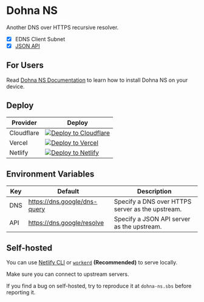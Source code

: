 # Dohna NS

Another DNS over HTTPS recursive resolver.

- [x] EDNS Client Subnet
- [x] [JSON API](https://developers.google.com/speed/public-dns/docs/doh/json)

## For Users

Read [Dohna NS Documentation](https://dohna-ns.sbs/) to learn how to install Dohna NS on your device.

## Deploy

| Provider   | Deploy                                                                                                                                                         |
| ---------- | -------------------------------------------------------------------------------------------------------------------------------------------------------------- |
| Cloudflare | [![Deploy to Cloudflare](https://deploy.workers.cloudflare.com/button)](https://deploy.workers.cloudflare.com/?url=https://github.com/LittleChest/Dohna-NS)    |
| Vercel     | [![Deploy to Vercel](https://vercel.com/button)](https://vercel.com/new/clone?repository-url=https://github.com/LittleChest/Dohna-NS)                          |
| Netlify    | [![Deploy to Netlify](https://www.netlify.com/img/deploy/button.svg)](https://app.netlify.com/start/deploy?repository=https://github.com/LittleChest/Dohna-NS) |

## Environment Variables

| Key | Default                      | Description                                      |
| --- | ---------------------------- | ------------------------------------------------ |
| DNS | https://dns.google/dns-query | Specify a DNS over HTTPS server as the upstream. |
| API | https://dns.google/resolve   | Specify a JSON API server as the upstream.       |

## Self-hosted

You can use [Netlify CLI](https://cli.netlify.com/commands/serve/) or [`workerd`](https://github.com/cloudflare/workerd/blob/main/README.md#getting-started) **(Recommended)** to serve locally.

Make sure you can connect to upstream servers.

If you find a bug on self-hosted, try to reproduce it at `dohna-ns.sbs` before reporting it.
